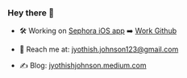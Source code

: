### Hey there 👋

- 🛠  Working on [Sephora iOS app](https://apps.apple.com/us/app/sephora-us-makeup-skincare/id393328150)   ➡️  [Work Github](https://github.com/jyothish-johnson)

- 📮  Reach me at: jyothish.johnson123@gmail.com
- ✍️ Blog: [jyothishjohnson.medium.com](http://jyothishjohnson.medium.com/)

<!--
#### Follow me here 🏃‍♂️

<h3> X - https://x.com/jyo_johnson</h3>
<h3> Instagram - https://www.instagram.com/appledev76</h3>
<h3> Blog - http://jyothishjohnson.medium.com/</h3>

<a href="https://twitter.com/jyo_johnson">
  <img align="left" alt="Jyothish Johnson | Twitter" width="22px" src="https://cdn.jsdelivr.net/npm/simple-icons@v3/icons/twitter.svg" />
</a>
<a href="https://in.linkedin.com/in/jyothishjohnson">
  <img align="left" alt="Jyothish's LinkedIn" width="22px" src="https://cdn.jsdelivr.net/npm/simple-icons@v3/icons/linkedin.svg" />
</a>
<a href="https://www.instagram.com/appledev76/">
  <img align="left" alt="Jyothish's Instagram" width="22px" src="https://cdn.jsdelivr.net/npm/simple-icons@v3/icons/instagram.svg" />
</a>
<a href="http://jyothishjohnson.medium.com/">
  <img align="left" alt="Jyothish's Medium Blog" width="22px" src="https://cdn.jsdelivr.net/npm/simple-icons@v3/icons/medium.svg" />
</a>

-->


